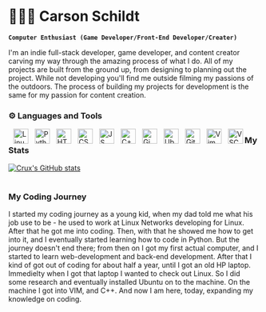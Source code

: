 # 🧗🏻‍♂ Carson Schildt

**`Computer Enthusiast (Game Developer/Front-End Developer/Creater)`**

I'm an indie full-stack developer, game developer, and content creator carving my way through the amazing process of what I do. All of my projects are built from the ground up, from designing to planning out the project. While not developing you'll find me outside filming my passions of the outdoors. The process of building my projects for development is the same for my passion for content creation.

### ⚙ Languages and Tools

 <img align="left" alt="Linux" width="30px" style="padding-left:10px;" src="https://cdn.jsdelivr.net/gh/devicons/devicon/icons/linux/linux-original.svg" /> 
 <img align="left" alt="Python" width="30px" style="padding-left:10px;" src="https://cdn.jsdelivr.net/gh/devicons/devicon/icons/python/python-original.svg" />
 <img align="left" alt="HTML" width="30px" style="padding-left:10px;" src="https://cdn.jsdelivr.net/gh/devicons/devicon/icons/html5/html5-original.svg" />
 <img align="left" alt="CSS" width="30px" style="padding-left:10px;" src="https://cdn.jsdelivr.net/gh/devicons/devicon/icons/css3/css3-original.svg" />
 <img align="left" alt="JS" width="30px" style="padding-left:10px;" src="https://cdn.jsdelivr.net/gh/devicons/devicon/icons/javascript/javascript-original.svg" />
 <img align="left" alt="C++" width="30px" style="padding-left:10px;" src="https://cdn.jsdelivr.net/gh/devicons/devicon/icons/cplusplus/cplusplus-original.svg" />
 <img align="left" alt="Gimp" width="30px" style="padding-left:10px;" src="https://cdn.jsdelivr.net/gh/devicons/devicon/icons/gimp/gimp-original.svg" />
 <img align="left" alt="Ubuntu" width="30px" style="padding-left:10px;" src="https://cdn.jsdelivr.net/gh/devicons/devicon/icons/ubuntu/ubuntu-plain-wordmark.svg" />
 <img align="left" alt="Git" width="30px" style="padding-left:10px;" src="https://cdn.jsdelivr.net/gh/devicons/devicon/icons/git/git-original.svg" />
 <img align="left" alt="Vim" width="30px" style="padding-left:10px;" src="https://cdn.jsdelivr.net/gh/devicons/devicon/icons/vim/vim-original.svg" />
  <img align="left" alt="VSCode" width="30px" style="padding-left:10px;" src="https://cdn.jsdelivr.net/gh/devicons/devicon/icons/vscode/vscode-original.svg" />

##

### My Stats

[![Crux's GitHub stats](https://github-readme-stats.vercel.app/api?username=CruxSchildt&theme=gruvbox&show_icons=true)](https://github.com/anuraghazra/github-readme-stats)
 
#

### My Coding Journey

  I started my coding journey as a young kid, when my dad told me what his job use to be - he used to work at Linux Networks developing for Linux. After that he got me       into coding. Then, with that he showed me how to get into it, and I eventually started learning how to code in Python. But the journey doesn't end there; from then on I     got my first actual computer, and I started to learn web-development and back-end development. After that I kind of got out of coding for about half a year, until I got     an old HP laptop. Immedielty when I got that laptop I wanted to check out Linux. So I did some research and eventually installed Ubuntu on to the machine. On the           machine I got into VIM, and C++. And now I am here, today, expanding my knowledge on coding.
